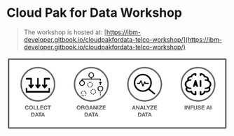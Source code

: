 # Cloud Pak for Data Workshop

> The workshop is hosted at: [https://ibm-developer.gitbook.io/cloudpakfordata-telco-workshop/](https://ibm-developer.gitbook.io/cloudpakfordata-telco-workshop/)

!["cp4data"](workshop/images/generic/cp4data.png)
